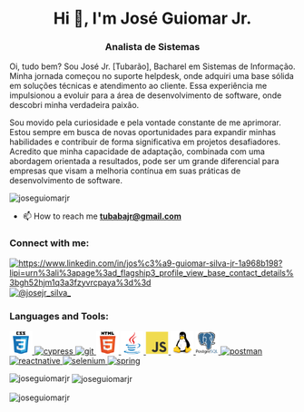 <h1 align="center">Hi 👋, I'm José Guiomar Jr.</h1>
<h3 align="center">Analista de Sistemas</h3>
<p>Oi, tudo bem? Sou José Jr. [Tubarão], Bacharel em Sistemas de Informação. Minha jornada começou no suporte helpdesk, onde adquiri uma base sólida em soluções técnicas e atendimento ao cliente. Essa experiência me impulsionou a evoluir para a área de desenvolvimento de software, onde descobri minha verdadeira paixão.

Sou movido pela curiosidade e pela vontade constante de me aprimorar. Estou sempre em busca de novas oportunidades para expandir minhas habilidades e contribuir de forma significativa em projetos desafiadores. Acredito que minha capacidade de adaptação, combinada com uma abordagem orientada a resultados, pode ser um grande diferencial para empresas que visam a melhoria contínua em suas práticas de desenvolvimento de software.</p>
<p align="left"> <img src="https://komarev.com/ghpvc/?username=joseguiomarjr&label=Profile%20views&color=0e75b6&style=flat" alt="joseguiomarjr" /> </p>

- 📫 How to reach me **tubabajr@gmail.com**

<h3 align="left">Connect with me:</h3>
<p align="left">
<a href="https://linkedin.com/in/https://www.linkedin.com/in/jos%c3%a9-guiomar-silva-jr-1a968b198?lipi=urn%3ali%3apage%3ad_flagship3_profile_view_base_contact_details%3bgh52hjm1q3a3fzyvrcpaya%3d%3d" target="blank"><img align="center" src="https://raw.githubusercontent.com/rahuldkjain/github-profile-readme-generator/master/src/images/icons/Social/linked-in-alt.svg" alt="https://www.linkedin.com/in/jos%c3%a9-guiomar-silva-jr-1a968b198?lipi=urn%3ali%3apage%3ad_flagship3_profile_view_base_contact_details%3bgh52hjm1q3a3fzyvrcpaya%3d%3d" height="30" width="40" /></a>
<a href="https://instagram.com/@josejr_silva_" target="blank"><img align="center" src="https://raw.githubusercontent.com/rahuldkjain/github-profile-readme-generator/master/src/images/icons/Social/instagram.svg" alt="@josejr_silva_" height="30" width="40" /></a>
</p>

<h3 align="left">Languages and Tools:</h3>
<p align="left"> <a href="https://www.w3schools.com/css/" target="_blank" rel="noreferrer"> <img src="https://raw.githubusercontent.com/devicons/devicon/master/icons/css3/css3-original-wordmark.svg" alt="css3" width="40" height="40"/> </a> <a href="https://www.cypress.io" target="_blank" rel="noreferrer"> <img src="https://raw.githubusercontent.com/simple-icons/simple-icons/6e46ec1fc23b60c8fd0d2f2ff46db82e16dbd75f/icons/cypress.svg" alt="cypress" width="40" height="40"/> </a> <a href="https://git-scm.com/" target="_blank" rel="noreferrer"> <img src="https://www.vectorlogo.zone/logos/git-scm/git-scm-icon.svg" alt="git" width="40" height="40"/> </a> <a href="https://www.w3.org/html/" target="_blank" rel="noreferrer"> <img src="https://raw.githubusercontent.com/devicons/devicon/master/icons/html5/html5-original-wordmark.svg" alt="html5" width="40" height="40"/> </a> <a href="https://www.java.com" target="_blank" rel="noreferrer"> <img src="https://raw.githubusercontent.com/devicons/devicon/master/icons/java/java-original.svg" alt="java" width="40" height="40"/> </a> <a href="https://developer.mozilla.org/en-US/docs/Web/JavaScript" target="_blank" rel="noreferrer"> <img src="https://raw.githubusercontent.com/devicons/devicon/master/icons/javascript/javascript-original.svg" alt="javascript" width="40" height="40"/> </a> <a href="https://www.linux.org/" target="_blank" rel="noreferrer"> <img src="https://raw.githubusercontent.com/devicons/devicon/master/icons/linux/linux-original.svg" alt="linux" width="40" height="40"/> </a> <a href="https://www.postgresql.org" target="_blank" rel="noreferrer"> <img src="https://raw.githubusercontent.com/devicons/devicon/master/icons/postgresql/postgresql-original-wordmark.svg" alt="postgresql" width="40" height="40"/> </a> <a href="https://postman.com" target="_blank" rel="noreferrer"> <img src="https://www.vectorlogo.zone/logos/getpostman/getpostman-icon.svg" alt="postman" width="40" height="40"/> </a> <a href="https://reactnative.dev/" target="_blank" rel="noreferrer"> <img src="https://reactnative.dev/img/header_logo.svg" alt="reactnative" width="40" height="40"/> </a> <a href="https://www.selenium.dev" target="_blank" rel="noreferrer"> <img src="https://raw.githubusercontent.com/detain/svg-logos/780f25886640cef088af994181646db2f6b1a3f8/svg/selenium-logo.svg" alt="selenium" width="40" height="40"/> </a> <a href="https://spring.io/" target="_blank" rel="noreferrer"> <img src="https://www.vectorlogo.zone/logos/springio/springio-icon.svg" alt="spring" width="40" height="40"/> </a> </p>

<p><img align="left" src="https://github-readme-stats.vercel.app/api/top-langs?username=joseguiomarjr&show_icons=true&locale=en&layout=compact" alt="joseguiomarjr" /></p>

<p>&nbsp;<img align="center" src="https://github-readme-stats.vercel.app/api?username=joseguiomarjr&show_icons=true&locale=en" alt="joseguiomarjr" /></p>

<p><img align="center" src="https://github-readme-streak-stats.herokuapp.com/?user=joseguiomarjr&" alt="joseguiomarjr" /></p>
